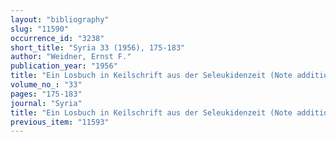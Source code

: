 ```yaml
---
layout: "bibliography"
slug: "11590"
occurrence_id: "3238"
short_title: "Syria 33 (1956), 175-183"
author: "Weidner, Ernst F."
publication_year: "1956"
title: "Ein Losbuch in Keilschrift aus der Seleukidenzeit (Note additionnelle)"
volume_no_: "33"
pages: "175-183"
journal: "Syria"
title: "Ein Losbuch in Keilschrift aus der Seleukidenzeit (Note additionnelle)"
previous_item: "11593"
---
```

